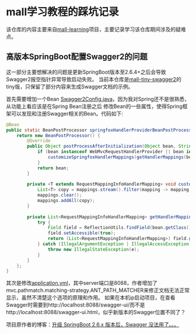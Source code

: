# mall学习教程的踩坑记录
该仓库的内容主要来自[mall-learning](https://github.com/macrozheng/mall-learning)项目，主要记录学习该仓库期间涉及的疑难点。

## 高版本SpringBoot配置Swagger2的问题
这一部分主要想解决的问题是更新SpringBoot版本至2.6.4+之后会导致Swagger2报空指针异常导致启动失败。
当前本仓库是[mall-tiny-swagger2](https://github.com/macrozheng/mall-learning/tree/master/mall-tiny-swagger2)的tiny版，只保留了部分内容来生成Swagger文档的示例。

首先需要增加一个Bean [Swagger2Config.java](./src/main/java/com/macro/mall/tiny/config/Swagger2Config.java)，因为我对Spring还不是很熟悉，从功能上看应该是在Spring Bean注册之后
修改Bean的一些属性，使得Spring框架可以发现和注册Swagger相关的Bean。代码如下:
```Java
@Bean
public static BeanPostProcessor springfoxHandlerProviderBeanPostProcessor() {
    return new BeanPostProcessor() {
        @Override
        public Object postProcessAfterInitialization(Object bean, String beanName) throws BeansException {
            if (bean instanceof WebMvcRequestHandlerProvider || bean instanceof WebFluxRequestHandlerProvider) {
                customizeSpringfoxHandlerMappings(getHandlerMappings(bean));
            }
            return bean;
        }
        
        private <T extends RequestMappingInfoHandlerMapping> void customizeSpringfoxHandlerMappings(List<T> mappings) {
            List<T> copy = mappings.stream().filter(mapping -> mapping.getPatternParser() == null).collect(Collectors.toList());
            mappings.clear();
            mappings.addAll(copy);
        }
        
        private List<RequestMappingInfoHandlerMapping> getHandlerMappings(Object bean) {
            try {
                Field field = ReflectionUtils.findField(bean.getClass(), "handlerMappings");
                field.setAccessible(true);
                return (List<RequestMappingInfoHandlerMapping>) field.get(bean);
            } catch (IllegalArgumentException | IllegalAccessException e) {
                throw new IllegalStateException(e);
            }
        }
    };
}
```
其次是修改[application.yml](./src/main/resources/application.yml)，其中server端口是8088，作者增加了mvc.pathmatch.matching-strategy.ANT_PATH_MATCHER来修正文档无法正常显示，虽然不清楚这个选项的原理和作用。
如果在本机ip启动项目，在查看Swagger时需要到http://localhost:8088/swagger-ui/而不是http://localhost:8088/swagger-ui.html，似乎新版本的Swagger位置不同了？

项目原作者的博客：[升级 SpringBoot 2.6.x 版本后，Swagger 没法用了。。。](https://blog.csdn.net/zhenghongcs/article/details/123652544)